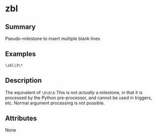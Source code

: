 # zbl
## Summary
Pseudo-milestone to insert multiple blank lines

## Examples
```
\zbl|3\*
```
## Description
The equivalent of `\b\b\b`
This is not *actually* a milestone, in that it is processed by the Python pre-processor, and cannot be used in triggers, etc.
Normal argument processing is not possible.

## Attributes
None

